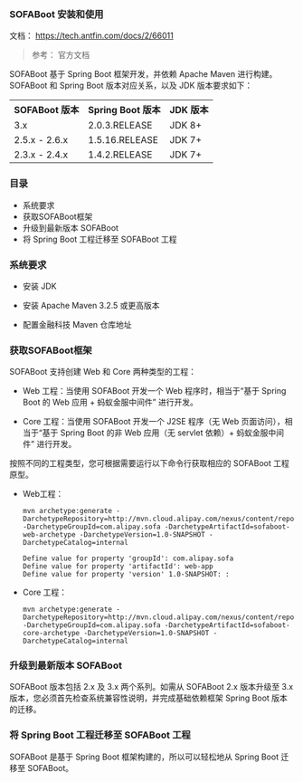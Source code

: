 ### SOFABoot 安装和使用

文档： https://tech.antfin.com/docs/2/66011

> 参考： 官方文档
>

SOFABoot 基于 Spring Boot 框架开发，并依赖 Apache Maven 进行构建。SOFABoot 和 Spring Boot 版本对应关系，以及 JDK 版本要求如下：

<table>
  <tr><th>SOFABoot 版本</th><th>Spring Boot 版本</th><th>JDK 版本</th></tr>
  <tr><td>3.x</td><td>2.0.3.RELEASE</td><td>JDK 8+</td></tr>
  <tr><td>2.5.x - 2.6.x</td><td>1.5.16.RELEASE</td><td>JDK 7+</td></tr>
  <tr><td>2.3.x - 2.4.x</td><td>1.4.2.RELEASE</td><td>JDK 7+</td></tr>
</table>

### 目录
* 系统要求
* 获取SOFABoot框架
* 升级到最新版本 SOFABoot
* 将 Spring Boot 工程迁移至 SOFABoot 工程

### 系统要求

* 安装 JDK

* 安装 Apache Maven 3.2.5 或更高版本

* 配置金融科技 Maven 仓库地址

### 获取SOFABoot框架

SOFABoot 支持创建 Web 和 Core 两种类型的工程：

* Web 工程：当使用 SOFABoot 开发一个 Web 程序时，相当于“基于 Spring Boot 的 Web 应用 + 蚂蚁金服中间件” 进行开发。

* Core 工程：当使用 SOFABoot 开发一个 J2SE 程序（无 Web 页面访问），相当于“基于 Spring Boot 的非 Web 应用（无 servlet 依赖）+ 蚂蚁金服中间件” 进行开发。

按照不同的工程类型，您可根据需要运行以下命令行获取相应的 SOFABoot 工程原型。

* Web工程： 

    ```text
    mvn archetype:generate -DarchetypeRepository=http://mvn.cloud.alipay.com/nexus/content/repositories/snapshots/ -DarchetypeGroupId=com.alipay.sofa -DarchetypeArtifactId=sofaboot-web-archetype -DarchetypeVersion=1.0-SNAPSHOT -DarchetypeCatalog=internal
    ```
  
    ```text
    Define value for property 'groupId': com.alipay.sofa
    Define value for property 'artifactId': web-app
    Define value for property 'version' 1.0-SNAPSHOT: :
    ```
  
* Core 工程：

    ```text
    mvn archetype:generate -DarchetypeRepository=http://mvn.cloud.alipay.com/nexus/content/repositories/snapshots/ -DarchetypeGroupId=com.alipay.sofa -DarchetypeArtifactId=sofaboot-core-archetype -DarchetypeVersion=1.0-SNAPSHOT -DarchetypeCatalog=internal
    ```

### 升级到最新版本 SOFABoot

SOFABoot 版本包括 2.x 及 3.x 两个系列。如需从 SOFABoot 2.x 版本升级至 3.x 版本，您必须首先检查系统兼容性说明，并完成基础依赖框架 Spring Boot 版本的迁移。

### 将 Spring Boot 工程迁移至 SOFABoot 工程

SOFABoot 是基于 Spring Boot 框架构建的，所以可以轻松地从 Spring Boot 迁移至 SOFABoot。


